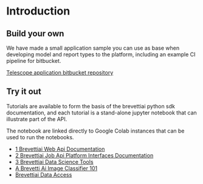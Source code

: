 # Introduction

## Build your own

We have made a small application sample you can use as base when developing model and report types to the platform, including an example CI pipeline for bitbucket.

[Telescope application bitbucket repository](https://bitbucket.org/criterionai/telescope/src/master/)

## Try it out
Tutorials are available to form the basis of the brevettiai python sdk documentation, and each tutorial is a stand-alone jupyter notebook that can illustrate part of the API.

The notebook are linked directly to Google Colab instances that can be used to run the notebooks.



* [1 Brevettiai Web Api Documentation](https://githubtocolab.com/brevettiai/brevettiai-docs/blob/master/src/developers/python-sdk-brevettiai/1_brevettiai_web_api_documentation.ipynb)
* [2 Brevettiai Job Api Platform Interfaces Documentation](https://githubtocolab.com/brevettiai/brevettiai-docs/blob/master/src/developers/python-sdk-brevettiai/2_brevettiai_job_api_platform_interfaces_documentation.ipynb)
* [3 Brevettiai Data Science Tools](https://githubtocolab.com/brevettiai/brevettiai-docs/blob/master/src/developers/python-sdk-brevettiai/3_brevettiai_data_science_tools.ipynb)
* [A Brevetti Ai Image Classifier 101](https://githubtocolab.com/brevettiai/brevettiai-docs/blob/master/src/developers/python-sdk-brevettiai/a_brevetti_AI_Image_classifier_101.ipynb)
* [Brevettiai Data Access](https://githubtocolab.com/brevettiai/brevettiai-docs/blob/master/src/tutorials/BrevettiAI_data_access.ipynb)